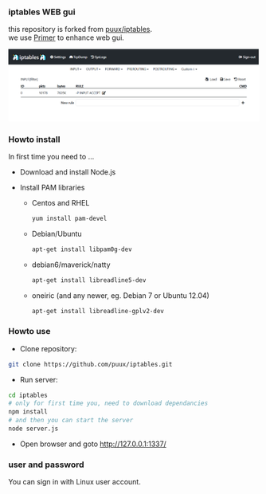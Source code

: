### iptables WEB gui ###
this repository is forked from [puux/iptables](https://github.com/puux/iptables).  
we use [Primer](https://primer.style/) to enhance web gui.

![ScreenShot](./ScreenShot.png)

### Howto install ###

In first time you need to ...
* Download and install Node.js
* Install PAM libraries

  - Centos and RHEL
    ```sh
    yum install pam-devel
    ```
  - Debian/Ubuntu
    ```sh
    apt-get install libpam0g-dev
    ```
  - debian6/maverick/natty
    ```sh
    apt-get install libreadline5-dev
    ```
  - oneiric (and any newer, eg. Debian 7 or Ubuntu 12.04)
    ```sh
    apt-get install libreadline-gplv2-dev
    ```

### Howto use ###
* Clone repository:
```bash
git clone https://github.com/puux/iptables.git
```
* Run server:
```bash
cd iptables
# only for first time you, need to download dependancies
npm install
# and then you can start the server
node server.js
```
* Open browser and goto http://127.0.0.1:1337/

### user and password ###

You can sign in with Linux user account.

